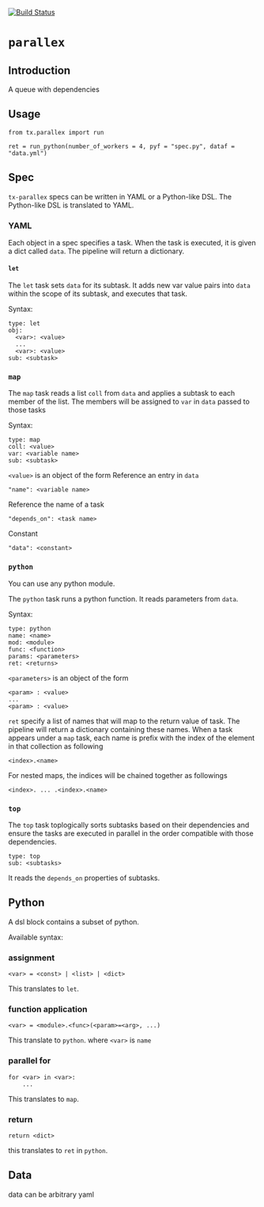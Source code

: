 [![Build Status](https://travis-ci.com/RENCI/tx-parallex.svg?branch=master)](https://travis-ci.com/RENCI/tx-parallex)

# `parallex`
## Introduction
A queue with dependencies

## Usage

```
from tx.parallex import run

ret = run_python(number_of_workers = 4, pyf = "spec.py", dataf = "data.yml")
```

## Spec

`tx-parallex` specs can be written in YAML or a Python-like DSL. The Python-like DSL is translated to YAML.

### YAML
Each object in a spec specifies a task. When the task is executed, it is given a dict called `data`. The pipeline will return a dictionary.

#### `let`
The `let` task sets `data` for its subtask. It adds new var value pairs into `data` within the scope of its subtask, and executes that task.

Syntax:
```
type: let
obj: 
  <var>: <value>
  ...
  <var>: <value>
sub: <subtask>
```

### `map`
The `map` task reads a list `coll` from `data` and applies a subtask to each member of the list. The members will be assigned to `var` in `data` passed to those tasks

Syntax:
```
type: map
coll: <value>
var: <variable name>
sub: <subtask>
```

`<value>` is an object of the form
Reference an entry in `data`
```
"name": <variable name>
```
Reference the name of a task
```
"depends_on": <task name>
```
Constant
```
"data": <constant>
```

### `python`

You can use any python module.

The `python` task runs a python function. It reads parameters from `data`.

Syntax:
```
type: python
name: <name>
mod: <module>
func: <function>
params: <parameters>
ret: <returns>
```

`<parameters>` is an object of the form
```
<param> : <value>
...
<param> : <value>
```

`ret` specify a list of names that will map to the return value of task. The pipeline will return a dictionary containing these names. When a task appears under a `map` task, each name is prefix with the index of the element in that collection as following 

```
<index>.<name>
```
For nested maps, the indices will be chained together as followings
```
<index>. ... .<index>.<name>
```

### `top`

The `top` task toplogically sorts subtasks based on their dependencies and ensure the tasks are executed in parallel in the order compatible with those dependencies. 

```
type: top
sub: <subtasks>
```

It reads the `depends_on` properties of subtasks.

## Python
A dsl block contains a subset of python.

Available syntax:

### assignment
```
<var> = <const> | <list> | <dict>
```
This translates to `let`.

### function application
```
<var> = <module>.<func>(<param>=<arg>, ...)
```
This translate to `python`.
where `<var>` is `name`

### parallel for

```
for <var> in <var>:
    ...
```
This translates to `map`.
### return
```
return <dict>
```
this translates to `ret` in `python`.


## Data

data can be arbitrary yaml


